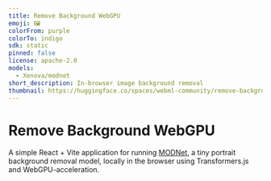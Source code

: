 ```yaml
---
title: Remove Background WebGPU
emoji: 🖼️
colorFrom: purple
colorTo: indigo
sdk: static
pinned: false
license: apache-2.0
models:
  - Xenova/modnet
short_description: In-browser image background removal
thumbnail: https://huggingface.co/spaces/webml-community/remove-background-webgpu/resolve/main/banner.jpg
---
```


# Remove Background WebGPU

A simple React + Vite application for running [MODNet](https://huggingface.co/Xenova/modnet), a tiny portrait background removal model, locally in the browser using Transformers.js and WebGPU-acceleration.


